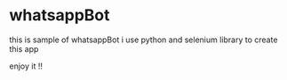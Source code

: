 # whatsappBot
this is sample of whatsappBot
i use python and selenium library to create this app


enjoy it !!
